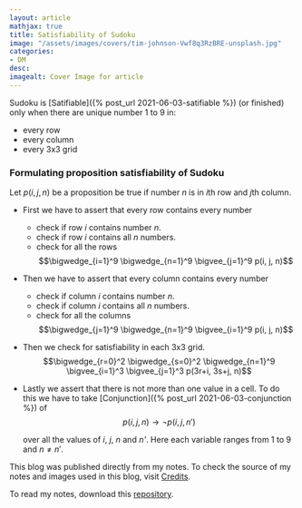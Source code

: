 ```yaml
---
layout: article
mathjax: true
title: Satisfiability of Sudoku
image: "/assets/images/covers/tim-johnson-Vwf8q3RzBRE-unsplash.jpg"
categories:
- DM
desc:   
imagealt: Cover Image for article
---
```


Sudoku is [Satifiable]({% post_url 2021-06-03-satifiable %}) (or finished) only when there are unique number 1 to 9 in:
* every row
* every column
* every 3x3 grid

### Formulating proposition satisfiability of Sudoku
Let $p(i, j, n)$ be a proposition be true if number *n* is in *i*th row and *j*th column.





















































































































































































































































































































































































































* First we have to assert that every row contains every number
	- check if row *i* contains number *n*.
	- check if row *i* contains all *n* numbers.
	- check for all the rows
	$$\bigwedge_{i=1}^9 \bigwedge_{n=1}^9 \bigvee_{j=1}^9 p(i, j, n)$$




















































































































































































































































































































































































































	
* Then we have to assert that every column contains every number
	- check if column *i* contains number *n*.
	- check if column *i* contains all *n* numbers.
	- check for all the columns
	$$\bigwedge_{j=1}^9 \bigwedge_{n=1}^9 \bigvee_{i=1}^9 p(i, j, n)$$





















































































































































































































































































































































































































* Then we check for satisfiability in each 3x3 grid.
	$$\bigwedge_{r=0}^2 \bigwedge_{s=0}^2 \bigwedge_{n=1}^9 \bigvee_{i=1}^3 \bigvee_{j=1}^3 p(3r+i, 3s+j, n)$$




















































































































































































































































































































































































































	
* Lastly we assert that there is not more than one value in a cell.
  To do this we have to take [Conjunction]({% post_url 2021-06-03-conjunction %}) of
  $$p(i, j, n) \to \neg p(i, j, n')$$




















































































































































































































































































































































































































  over all the values of *i*, *j*, *n* and *n'*.
  Here each variable ranges from 1 to 9 and $n \neq n'$.





















































































































































































































































































































































































































This blog was published directly from my notes.
To check the source of my notes and images used in this blog, visit <a href="/credits.html" target="_blank">Credits</a>.

To read my notes, download this <a href="https://github.com/bovem/CS" target="blank">repository</a>.